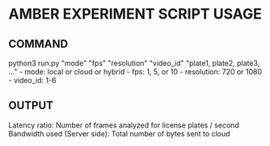 # AMBER EXPERIMENT SCRIPT USAGE

## COMMAND

python3 run.py "mode" "fps" "resolution" "video_id" "plate1, plate2, plate3, ..."
        - mode: local or cloud or hybrid
        - fps: 1, 5, or 10
        - resolution: 720 or 1080
        - video_id: 1-6

## OUTPUT

Latency ratio: Number of frames analyzed for license plates / second
Bandwidth used (Server side): Total number of bytes sent to cloud